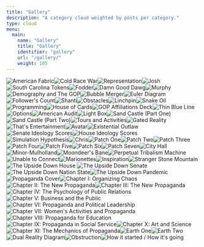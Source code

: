 ```yaml
---
title: "Gallery"
description: "A category cloud weighted by posts per category."
type: cloud
menu:
  main:
    name: "Gallery"
    title: "Gallery"
    identifier: "gallery"
    url: "/gallery/"
    weight: 105
---
```


![American Fabric](https://moondeer.blog/uploads/2021/80b124a294.jpg)![Cold Race War](https://moondeer.blog/uploads/2021/76c82b757c.jpg)![Representation](https://moondeer.blog/uploads/2021/95e03999ff.jpg)![Josh](https://moondeer.blog/uploads/2021/f706dce000.jpg)![South Carolina Tokens](https://moondeer.blog/uploads/2021/10c1206ccb.jpg)![Fodder](https://moondeer.blog/uploads/2021/7c1a92896a.jpg)![Damn Good Dawg](https://moondeer.blog/uploads/2021/f9ba3905ca.jpg)![Murphy](https://moondeer.blog/uploads/2021/f8b4727edc.jpg)![Demography and The GOP](https://moondeer.blog/uploads/2021/07f16097b2.jpg)![Bubble Merger](https://moondeer.blog/uploads/2021/57cccbe268.jpg)![Euler Diagram](https://moondeer.blog/uploads/2021/f1ed034c78.jpg)![Follower's Count](https://moondeer.blog/uploads/2021/2c5884abec.jpg)![Shanti](https://moondeer.blog/uploads/2021/869813b580.jpg)![Obstacles](https://moondeer.blog/uploads/2021/54a798a76b.jpg)![Linchpin](https://moondeer.blog/uploads/2021/86cc33eb96.jpg)![Snake Oil](https://moondeer.blog/uploads/2021/573e0c430d.jpg)![Programming](https://moondeer.blog/uploads/2021/69decd9ec3.jpg)![House of Cards](https://moondeer.blog/uploads/2021/57da10e35f.jpg)![GOP Affiliations Deck](https://moondeer.blog/uploads/2021/c27515570a.png)![Thin Blue Line](https://moondeer.blog/uploads/2021/51cd2fc27e.jpg)![Options](https://moondeer.blog/uploads/2021/43a471d429.jpg)![American Audit](https://moondeer.blog/uploads/2021/033aae94f8.jpg)![Light Box](https://moondeer.blog/uploads/2021/c44aa7d2f2.jpg)![Sand Castle (Part One)](https://moondeer.blog/uploads/2021/360d254bd0.jpg)![Sand Castle (Part Two)](https://moondeer.blog/uploads/2021/61bfd623d3.jpg)![Tours and Activities](https://moondeer.blog/uploads/2021/d9931f883c.jpg)![Gated Reality](https://moondeer.blog/uploads/2021/f75fad2350.jpg)![That's Entertainment](https://moondeer.blog/uploads/2021/9ef72635e0.jpg)![Avatar](https://moondeer.blog/uploads/2021/5e6ce53e7e.jpg)![Existential Outlaw](https://moondeer.blog/uploads/2021/5402e1b7d0.jpg)![Senate Ideology Scores](https://moondeer.blog/uploads/2021/e36136773a.jpg)![House Ideology Scores](https://moondeer.blog/uploads/2021/0978747333.jpg)![Simulation Hypothesis](https://moondeer.blog/uploads/2021/11f2c54196.jpg)![Chris](https://moondeer.blog/uploads/2021/59278750cd.jpg)![Patch One](https://moondeer.blog/uploads/2021/3bbd0e981d.jpg)![Patch Two](https://moondeer.blog/uploads/2021/52609c82a1.jpg)![Patch Three](https://moondeer.blog/uploads/2021/689398ecea.jpg)![Patch Four](https://moondeer.blog/uploads/2021/c3d9889fac.jpg)![Patch Five](https://moondeer.blog/uploads/2021/9e74ae2ddf.jpg)![Patch Six](https://moondeer.blog/uploads/2021/8b3c34bd4f.jpg)![Patch Seven](https://moondeer.blog/uploads/2021/b95dc00312.jpg)![City Hall](https://moondeer.blog/uploads/2021/7f6c0ae67d.jpg)![Minor-Mulholland](https://moondeer.blog/uploads/2021/1f457406b2.jpg)![Moondeer's Bane](https://moondeer.blog/uploads/2021/05a8b9f020.jpg)![Perpetual Tribalism Machine](https://moondeer.blog/uploads/2021/ffde3a47aa.jpg)![Unable to Connect](https://moondeer.blog/uploads/2021/be84daec38.jpg)![Marionettes](https://moondeer.blog/uploads/2021/a7380c9bda.jpg)![Inspiration](https://moondeer.blog/uploads/2021/10b8759ffd.jpg)![Stranger Stone Mountain](https://moondeer.blog/uploads/2021/ec8f505ddc.jpg)![The Upside Down House](https://moondeer.blog/uploads/2021/26f230be93.jpg)
![The Upside Down Senate](https://moondeer.blog/uploads/2021/7fa33f11f7.jpg)![The Upside Down Nation State](https://moondeer.blog/uploads/2021/e3d599422e.jpg)![The Upside Down Pandemic](https://moondeer.blog/uploads/2021/3efd99b549.jpg)![Propaganda Cover](https://moondeer.blog/uploads/2021/c2ac772a85.jpg)![Chapter I: Organizing Chaos](https://moondeer.blog/uploads/2021/5bac80cd57.jpg)![Chapter II: The New Propaganda](https://moondeer.blog/uploads/2021/4c70f3f057.jpg)![Chapter III: The New Propaganda](https://moondeer.blog/uploads/2021/32c74a5f09.jpg)![Chapter IV: The Psychology of Public Relations](https://moondeer.blog/uploads/2021/f33c2bd3cc.jpg)![Chapter V: Business and the Public](https://moondeer.blog/uploads/2021/842078b4cd.jpg)![Chapter VI: Propaganda and Political Leadership](https://moondeer.blog/uploads/2021/41b12bb2ee.jpg)![Chapter VII: Women's Activities and Propaganda](https://moondeer.blog/uploads/2021/18536c5e2a.jpg)![Chapter VIII: Propaganda for Education](https://moondeer.blog/uploads/2021/7e56dccc15.jpg)![Chapter IX: Propaganda in Social Service](https://moondeer.blog/uploads/2021/86a530498f.jpg)![Chapter X: Art and Science](https://moondeer.blog/uploads/2021/8f5057e4ec.jpg)![Chapter XI: The Mechanics of Propaganda](https://moondeer.blog/uploads/2021/58dedf116d.jpg)![Earth One](https://moondeer.blog/uploads/2021/1c25af5cdc.jpg)![Earth Two](https://moondeer.blog/uploads/2021/87dd1dbf5f.jpg)![Dual Reality Diagram](https://moondeer.blog/uploads/2021/ff60e654de.jpg)![Obstruction](https://moondeer.blog/uploads/2021/a442eecdaa.jpg)![How it started / How it's going](https://moondeer.blog/uploads/2021/5d2f1b33ec.jpg)